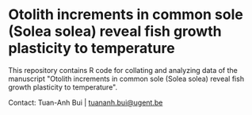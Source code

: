# Otolith increments in common sole (Solea solea) reveal fish growth plasticity to temperature
This repository contains R code for collating and analyzing data of the manuscript "Otolith increments in common sole (Solea solea) reveal fish growth plasticity to temperature".

Contact: Tuan-Anh Bui | tuananh.bui@ugent.be